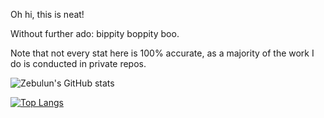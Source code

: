 Oh hi, this is neat!

Without further ado: bippity boppity boo.

Note that not every stat here is 100% accurate, as a majority of the work I do is conducted in private repos.

![Zebulun's GitHub stats](https://github-readme-stats.vercel.app/api?username=psyclapped&count_private=true&show_icons=true&theme=synthwave)

[![Top Langs](https://github-readme-stats.vercel.app/api/top-langs/?username=psyclapped&layout=compact&theme=synthwave&count_private=true)](https://github.com/anuraghazra/github-readme-stats)
